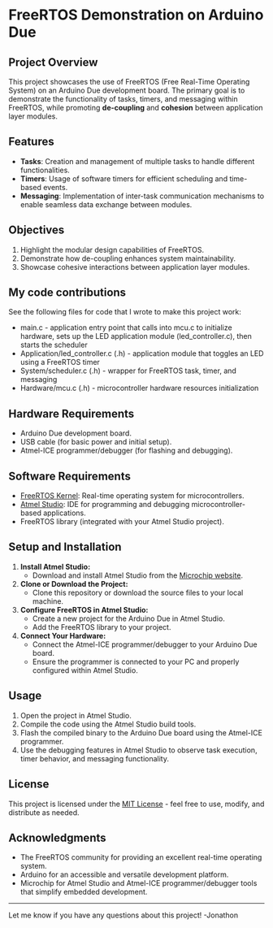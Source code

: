 # FreeRTOS Demonstration on Arduino Due

## Project Overview
This project showcases the use of FreeRTOS (Free Real-Time Operating System) on an Arduino Due development board. The primary goal is to demonstrate the functionality of tasks, timers, and messaging within FreeRTOS, while promoting **de-coupling** and **cohesion** between application layer modules. 

## Features
- **Tasks**: Creation and management of multiple tasks to handle different functionalities.
- **Timers**: Usage of software timers for efficient scheduling and time-based events.
- **Messaging**: Implementation of inter-task communication mechanisms to enable seamless data exchange between modules.

## Objectives
1. Highlight the modular design capabilities of FreeRTOS.
2. Demonstrate how de-coupling enhances system maintainability.
3. Showcase cohesive interactions between application layer modules.

## My code contributions
See the following files for code that I wrote to make this project work:
- main.c - application entry point that calls into mcu.c to initialize hardware, sets up the LED application module (led_controller.c), then starts the scheduler
- Application/led_controller.c (.h) - application module that toggles an LED using a FreeRTOS timer
- System/scheduler.c (.h) - wrapper for FreeRTOS task, timer, and messaging
- Hardware/mcu.c (.h) - microcontroller hardware resources initialization

## Hardware Requirements
- Arduino Due development board.
- USB cable (for basic power and initial setup).
- Atmel-ICE programmer/debugger (for flashing and debugging).

## Software Requirements
- [FreeRTOS Kernel](https://www.freertos.org/): Real-time operating system for microcontrollers.
- [Atmel Studio](https://www.microchip.com/en-us/tools-resources/develop/microchip-studio): IDE for programming and debugging microcontroller-based applications.
- FreeRTOS library (integrated with your Atmel Studio project).

## Setup and Installation
1. **Install Atmel Studio:**
   - Download and install Atmel Studio from the [Microchip website](https://www.microchip.com/en-us/tools-resources/develop/microchip-studio).
2. **Clone or Download the Project:**
   - Clone this repository or download the source files to your local machine.
3. **Configure FreeRTOS in Atmel Studio:**
   - Create a new project for the Arduino Due in Atmel Studio.
   - Add the FreeRTOS library to your project.
4. **Connect Your Hardware:**
   - Connect the Atmel-ICE programmer/debugger to your Arduino Due board.
   - Ensure the programmer is connected to your PC and properly configured within Atmel Studio.

## Usage
1. Open the project in Atmel Studio.
2. Compile the code using the Atmel Studio build tools.
3. Flash the compiled binary to the Arduino Due board using the Atmel-ICE programmer.
4. Use the debugging features in Atmel Studio to observe task execution, timer behavior, and messaging functionality.

## License
This project is licensed under the [MIT License](https://opensource.org/licenses/MIT) - feel free to use, modify, and distribute as needed.

## Acknowledgments
- The FreeRTOS community for providing an excellent real-time operating system.
- Arduino for an accessible and versatile development platform.
- Microchip for Atmel Studio and Atmel-ICE programmer/debugger tools that simplify embedded development.

---

Let me know if you have any questions about this project!
-Jonathon
